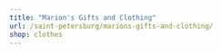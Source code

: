 ```yaml
---
title: "Marion's Gifts and Clothing"
url: /saint-petersburg/marions-gifts-and-clothing/
shop: clothes
---
```

